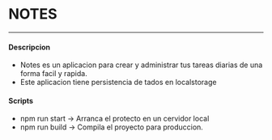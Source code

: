 # NOTES
---
#### Descripcion
+ Notes es un aplicacion para crear y administrar tus tareas diarias de una forma facil y rapida.
+ Este aplicacion tiene persistencia de tados en localstorage
#### Scripts 
+ npm run start -> Arranca el protecto en un cervidor  local
+ npm run build -> Compila el proyecto para produccion.
